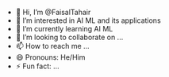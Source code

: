 - 👋 Hi, I’m @FaisalTahair
- 👀 I’m interested in AI ML and its applications
- 🌱 I’m currently learning AI ML
- 💞️ I’m looking to collaborate on ...
- 📫 How to reach me ...
- 😄 Pronouns: He/Him
- ⚡ Fun fact: ...

<!---
FaisalTahair/FaisalTahair is a ✨ special ✨ repository because its `README.md` (this file) appears on your GitHub profile.
You can click the Preview link to take a look at your changes.
--->
